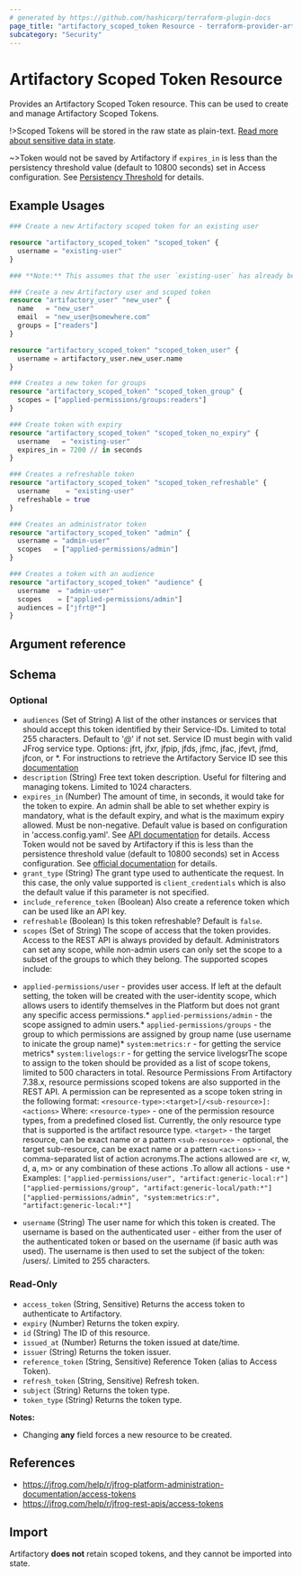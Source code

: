 ```yaml
---
# generated by https://github.com/hashicorp/terraform-plugin-docs
page_title: "artifactory_scoped_token Resource - terraform-provider-artifactory"
subcategory: "Security"
---
```


# Artifactory Scoped Token Resource

Provides an Artifactory Scoped Token resource. This can be used to create and manage Artifactory Scoped Tokens.

!>Scoped Tokens will be stored in the raw state as plain-text. [Read more about sensitive data in
state](https://www.terraform.io/docs/state/sensitive-data.html).

~>Token would not be saved by Artifactory if `expires_in` is less than the persistency threshold value (default to 10800 seconds) set in Access configuration. See [Persistency Threshold](https://jfrog.com/help/r/jfrog-platform-administration-documentation/using-the-revocable-and-persistency-thresholds) for details.

## Example Usages

```terraform
### Create a new Artifactory scoped token for an existing user

resource "artifactory_scoped_token" "scoped_token" {
  username = "existing-user"
}

### **Note:** This assumes that the user `existing-user` has already been created in Artifactory by different means, i.e. manually or in a separate terraform apply.

### Create a new Artifactory user and scoped token
resource "artifactory_user" "new_user" {
  name   = "new_user"
  email  = "new_user@somewhere.com"
  groups = ["readers"]
}

resource "artifactory_scoped_token" "scoped_token_user" {
  username = artifactory_user.new_user.name
}

### Creates a new token for groups
resource "artifactory_scoped_token" "scoped_token_group" {
  scopes = ["applied-permissions/groups:readers"]
}

### Create token with expiry
resource "artifactory_scoped_token" "scoped_token_no_expiry" {
  username   = "existing-user"
  expires_in = 7200 // in seconds
}

### Creates a refreshable token
resource "artifactory_scoped_token" "scoped_token_refreshable" {
  username    = "existing-user"
  refreshable = true
}

### Creates an administrator token
resource "artifactory_scoped_token" "admin" {
  username = "admin-user"
  scopes   = ["applied-permissions/admin"]
}

### Creates a token with an audience
resource "artifactory_scoped_token" "audience" {
  username  = "admin-user"
  scopes    = ["applied-permissions/admin"]
  audiences = ["jfrt@*"]
}
```

## Argument reference

<!-- schema generated by tfplugindocs -->
## Schema

### Optional

- `audiences` (Set of String) A list of the other instances or services that should accept this token identified by their Service-IDs. Limited to total 255 characters. Default to '*@*' if not set. Service ID must begin with valid JFrog service type. Options: jfrt, jfxr, jfpip, jfds, jfmc, jfac, jfevt, jfmd, jfcon, or *. For instructions to retrieve the Artifactory Service ID see this [documentation](https://jfrog.com/help/r/jfrog-rest-apis/get-service-id)
- `description` (String) Free text token description. Useful for filtering and managing tokens. Limited to 1024 characters.
- `expires_in` (Number) The amount of time, in seconds, it would take for the token to expire. An admin shall be able to set whether expiry is mandatory, what is the default expiry, and what is the maximum expiry allowed. Must be non-negative. Default value is based on configuration in 'access.config.yaml'. See [API documentation](https://jfrog.com/help/r/jfrog-rest-apis/create-token) for details. Access Token would not be saved by Artifactory if this is less than the persistence threshold value (default to 10800 seconds) set in Access configuration. See [official documentation](https://jfrog.com/help/r/jfrog-platform-administration-documentation/using-the-revocable-and-persistency-thresholds) for details.
- `grant_type` (String) The grant type used to authenticate the request. In this case, the only value supported is `client_credentials` which is also the default value if this parameter is not specified.
- `include_reference_token` (Boolean) Also create a reference token which can be used like an API key.
- `refreshable` (Boolean) Is this token refreshable? Default is `false`.
- `scopes` (Set of String) The scope of access that the token provides. Access to the REST API is always provided by default. Administrators can set any scope, while non-admin users can only set the scope to a subset of the groups to which they belong.
  The supported scopes include:
* `applied-permissions/user` - provides user access. If left at the default setting, the token will be created with the user-identity scope, which allows users to identify themselves in the Platform but does not grant any specific access permissions.* `applied-permissions/admin` - the scope assigned to admin users.* `applied-permissions/groups` - the group to which permissions are assigned by group name (use username to inicate the group name)* `system:metrics:r` - for getting the service metrics* `system:livelogs:r` - for getting the service livelogsrThe scope to assign to the token should be provided as a list of scope tokens, limited to 500 characters in total.
  Resource Permissions
  From Artifactory 7.38.x, resource permissions scoped tokens are also supported in the REST API. A permission can be represented as a scope token string in the following format:
  `<resource-type>:<target>[/<sub-resource>]:<actions>`
  Where:
  `<resource-type>` - one of the permission resource types, from a predefined closed list. Currently, the only resource type that is supported is the artifact resource type.
  `<target>` - the target resource, can be exact name or a pattern `<sub-resource>` - optional, the target sub-resource, can be exact name or a pattern `<actions>` - comma-separated list of action acronyms.The actions allowed are <r, w, d, a, m> or any combination of these actions
  .To allow all actions - use `*`
  Examples:  `["applied-permissions/user", "artifact:generic-local:r"]`
  `["applied-permissions/group", "artifact:generic-local/path:*"]`
  `["applied-permissions/admin", "system:metrics:r", "artifact:generic-local:*"]`
- `username` (String) The user name for which this token is created. The username is based on the authenticated user - either from the user of the authenticated token or based on the username (if basic auth was used). The username is then used to set the subject of the token: <service-id>/users/<username>. Limited to 255 characters.

### Read-Only

- `access_token` (String, Sensitive) Returns the access token to authenticate to Artifactory.
- `expiry` (Number) Returns the token expiry.
- `id` (String) The ID of this resource.
- `issued_at` (Number) Returns the token issued at date/time.
- `issuer` (String) Returns the token issuer.
- `reference_token` (String, Sensitive) Reference Token (alias to Access Token).
- `refresh_token` (String, Sensitive) Refresh token.
- `subject` (String) Returns the token type.
- `token_type` (String) Returns the token type.

**Notes:**
- Changing **any** field forces a new resource to be created.

## References

- https://jfrog.com/help/r/jfrog-platform-administration-documentation/access-tokens
- https://jfrog.com/help/r/jfrog-rest-apis/access-tokens

## Import

Artifactory **does not** retain scoped tokens, and they cannot be imported into state.

